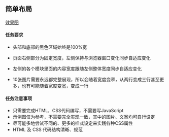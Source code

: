 ## 简单布局

[效果图](https://share.weiyun.com/5QiwPOT)

#### 任务要求

- 头部和底部的黑色区域始终是100%宽

- 页面右侧部分为固定宽度，左侧保持与浏览器窗口变化同步自适应变化

- 左侧的各个模块里面的内容宽度跟随左侧整体宽度同步自适应变化

- 10张图片需要永远都完整展现，所以会随着宽度变窄，从两行变成三行甚至更多，也有可能随着宽度变宽，变成一行

#### 任务注意事项

- 只需要完成HTML，CSS代码编写，不需要写JavaScript
- 示例图仅为参考，不需要完全实现一致，其中的图片、文案均可自行设定
- 尽可能多地尝试不同的、更多的样式设定来实践各种CSS属性
- HTML 及 CSS 代码结构清晰、规范
